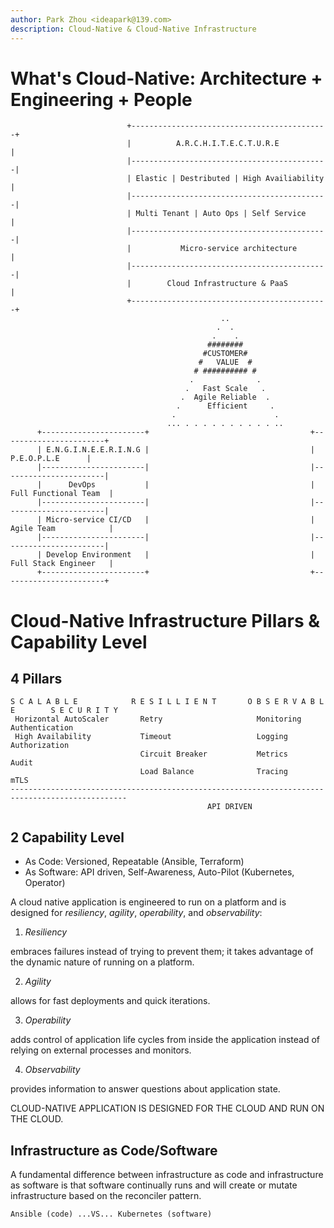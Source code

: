 ```yaml
---
author: Park Zhou <ideapark@139.com>
description: Cloud-Native & Cloud-Native Infrastructure
---
```


# What's Cloud-Native: Architecture + Engineering + People

~~~
                          +--------------------------------------------+
                          |          A.R.C.H.I.T.E.C.T.U.R.E           |
                          |--------------------------------------------|
                          | Elastic | Destributed | High Availiability |
                          |--------------------------------------------|
                          | Multi Tenant | Auto Ops | Self Service     |
                          |--------------------------------------------|
                          |           Micro-service architecture       |
                          |--------------------------------------------|
                          |        Cloud Infrastructure & PaaS         |
                          +--------------------------------------------+
                                               ..
                                              .  .
                                             .    .
                                            ########
                                           #CUSTOMER#
                                          #   VALUE  #
                                         # ########## #
                                        .              .
                                       .   Fast Scale   .
                                      .  Agile Reliable  .
                                     .      Efficient     .
                                    .                      .
                                   ... . . . . . . . . . . ..
      +-----------------------+                                    +-----------------------+
      | E.N.G.I.N.E.E.R.I.N.G |                                    |      P.E.O.P.L.E      |
      |-----------------------|                                    |-----------------------|
      |      DevOps           |                                    | Full Functional Team  |
      |-----------------------|                                    |-----------------------|
      | Micro-service CI/CD   |                                    | Agile Team            |
      |-----------------------|                                    |-----------------------|
      | Develop Environment   |                                    | Full Stack Engineer   |
      +-----------------------+                                    +-----------------------+
~~~

# Cloud-Native Infrastructure Pillars & Capability Level

## 4 Pillars

~~~
S C A L A B L E            R E S I L L I E N T       O B S E R V A B L E        S E C U R I T Y
 Horizontal AutoScaler       Retry                     Monitoring                 Authentication
 High Availability           Timeout                   Logging                    Authorization
                             Circuit Breaker           Metrics                    Audit
                             Load Balance              Tracing                    mTLS
------------------------------------------------------------------------------------------------
                                            API DRIVEN
~~~

## 2 Capability Level

- As Code: Versioned, Repeatable (Ansible, Terraform)
- As Software: API driven, Self-Awareness, Auto-Pilot (Kubernetes, Operator)

A cloud native application is engineered to run on a platform and is designed
for *resiliency*, *agility*, *operability*, and *observability*:

1. *Resiliency*

embraces failures instead of trying to prevent them; it takes advantage of the
dynamic nature of running on a platform.

2. *Agility*

allows for fast deployments and quick iterations.

3. *Operability*

adds control of application life cycles from inside the application instead of
relying on external processes and monitors.

4. *Observability*

provides information to answer questions about application state.

CLOUD-NATIVE APPLICATION IS DESIGNED FOR THE CLOUD AND RUN ON THE CLOUD.

## Infrastructure as Code/Software

A fundamental difference between infrastructure as code and infrastructure as
software is that software continually runs and will create or mutate
infrastructure based on the reconciler pattern.

    Ansible (code) ...VS... Kubernetes (software)
